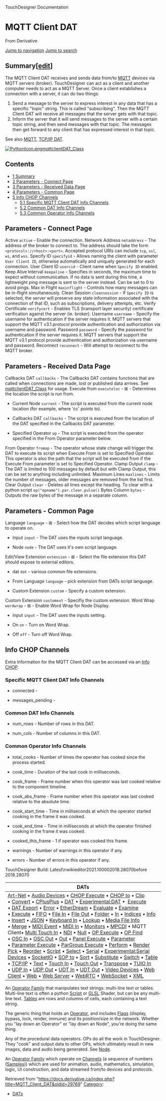 

TouchDesigner Documentation





























# MQTT Client DAT

From Derivative



[Jump to navigation](#mw-head)
[Jump to search](#searchInput)
## Summary[[edit](https://docs.derivative.ca/index.php?title=Template:Summary&action=edit&section=T-1 "Edit section: Summary")]

The MQTT Client DAT receives and sends data from/to [MQTT](MQTT.html "MQTT") devices via MQTT servers (broker). TouchDesigner can act as a client and another computer needs to act as a MQTT Server. Once a client establishes a connection with a server, it can do two things:

1. Send a message to the server to express interest in any data that has a specific "topic" string. This is called "subscribing". Then the MQTT Client DAT will receive all messages that the server gets with that topic.
2. Inform the server that it will send messages to the server with a certain topic string, and then send messages with that topic. The messages then get forward to any client that has expressed interest in that topic.

See also [MQTT](MQTT.html "MQTT"), [TCP/IP DAT](TCP/IP_DAT.html "TCP/IP DAT").

[![PythonIcon.png](images/c/c2/PythonIcon.png)](File_PythonIcon.html)[mqttclientDAT\_Class](https://docs.derivative.ca/MqttclientDAT_Class "MqttclientDAT Class")

## Contents

* [1 Summary](#Summary)
* [2 Parameters - Connect Page](#Parameters_-_Connect_Page)
* [3 Parameters - Received Data Page](#Parameters_-_Received_Data_Page)
* [4 Parameters - Common Page](#Parameters_-_Common_Page)
* [5 Info CHOP Channels](#Info_CHOP_Channels)
  + [5.1 Specific MQTT Client DAT Info Channels](#Specific_MQTT_Client_DAT_Info_Channels)
  + [5.2 Common DAT Info Channels](#Common_DAT_Info_Channels)
  + [5.3 Common Operator Info Channels](#Common_Operator_Info_Channels)

  


## Parameters - Connect Page

Active `active` - Enable the connection.
Network Address `netaddress` - The address of the broker to connect to. The address should take the form `<protocol>://<host>:<port>`. Accepted protocol URIs can include `tcp`, `ssl`, `ws`, and `wss`.
Specify ID `specifyid` - Allows naming the client with parameter `User Client ID`, otherwise automatically and uniquely generated for each connection.
User Client ID `usercid` - Client name when `Specify ID` enabled.
Keep Alive Interval `keepalive` - Specifies in seconds, the maximum time to expect without communication. If no data is sent during this time, a lightweight ping message is sent to the server instead. Can be set to 0 to avoid pings.
Max in Flight `maxinflight` - Controls how many messages can be in-flight simultaneously.
Clean Session `cleansession` - If `Specify ID` is selected, the server will preserve any state information associated with the connection of that ID, such as subscriptions, delivery attempts, etc.
Verify Certificate `verifycert` - Enables TLS (transport layer security) certificate verification against the server (ie. broker).
Username `username` - Specify the username for authentication if the server requires it. MQTT servers that support the MQTT v3.1 protocol provide authentication and authorization via username and password.
Password `password` - Specify the password for authentication if the server requires it. MQTT servers that support the MQTT v3.1 protocol provide authentication and authorization via username and password.
Reconnect `reconnect` - Will attempt to reconnect to the MQTT broker.

  


## Parameters - Received Data Page

Callbacks DAT `callbacks` - The Callbacks DAT contains functions that are called when connections are made, lost or published data arrives. See [mqttclientDAT\_Class](https://docs.derivative.ca/MqttclientDAT_Class "MqttclientDAT Class") for usage.
Execute from `executeloc` - ⊞ - Determines the location the script is run from.

* Current Node `current` - The script is executed from the current node location (for example, where 'cc' points to).

* Callbacks DAT `callbacks` - The script is executed from the location of the DAT specified in the Callbacks DAT parameter.

* Specified Operator `op` - The script is executed from the operator specified in the From Operator parameter below.

From Operator `fromop` - The operator whose state change will trigger the DAT to execute its script when Execute From is set to Specified Operator. This operator is also the path that the script will be executed from if the Execute From parameter is set to Specified Operator.
Clamp Output `clamp` - The DAT is limited to 100 messages by default but with Clamp Output, this can be set to anything including unlimited.
Maximum Lines `maxlines` - Limits the number of messages, older messages are removed from the list first.
Clear Output `clear` - Deletes all lines except the heading. To clear with a python script `op("opname").par.clear.pulse()`
Bytes Column `bytes` - Outputs the raw bytes of the message in a separate column.

  


## Parameters - Common Page

Language `language` - ⊞ - Select how the DAT decides which script language to operate on.

* Input `input` - The DAT uses the inputs script language.

* Node `node` - The DAT uses it's own script language.

Edit/View Extension `extension` - ⊞ - Select the file extension this DAT should expose to external editors.

* dat `dat` - various common file extensions.

* From Language `language` - pick extension from DATs script language.

* Custom Extension `custom` - Specify a custom extension.

Custom Extension `customext` - Specifiy the custom extension.
Word Wrap `wordwrap` - ⊞ - Enable Word Wrap for Node Display.

* Input `input` - The DAT uses the inputs setting.

* On `on` - Turn on Word Wrap.

* Off `off` - Turn off Word Wrap.

  


## Info CHOP Channels

Extra Information for the MQTT Client DAT can be accessed via an [Info CHOP](Info_CHOP.html "Info CHOP").

### Specific MQTT Client DAT Info Channels

* connected -

* messages\_pending -

### Common DAT Info Channels

* num\_rows - Number of rows in this DAT.

* num\_cols - Number of columns in this DAT.

### Common Operator Info Channels

* total\_cooks - Number of times the operator has cooked since the process started.

* cook\_time - Duration of the last cook in milliseconds.

* cook\_frame - Frame number when this operator was last cooked relative to the component timeline.

* cook\_abs\_frame - Frame number when this operator was last cooked relative to the absolute time.

* cook\_start\_time - Time in milliseconds at which the operator started cooking in the frame it was cooked.

* cook\_end\_time - Time in milliseconds at which the operator finished cooking in the frame it was cooked.

* cooked\_this\_frame - 1 if operator was cooked this frame.

* warnings - Number of warnings in this operator if any.

* errors - Number of errors in this operator if any.

  

TouchDesigner Build: Latest\nwikieditor2021.100002018.28070before 2018.28070

| DATs |
| --- |
| [Art-Net](Art-Net_DAT.html "Art-Net DAT") • [Audio Devices](Audio_Devices_DAT.html "Audio Devices DAT") • [CHOP Execute](CHOP_Execute_DAT.html "CHOP Execute DAT") • [CHOP to](CHOP_to_DAT.html "CHOP to DAT") • [Clip](Clip_DAT.html "Clip DAT") • [Convert](Convert_DAT.html "Convert DAT") • [CPlusPlus](CPlusPlus_DAT.html "CPlusPlus DAT") • [DAT](DAT.html "DAT") • [Experimental:DAT](Experimental_DAT.html "Experimental:DAT") •  [Execute](DAT_Execute_DAT.html "DAT Execute DAT") • [DAT Export](DAT_Export.html "DAT Export") • [Error](Error_DAT.html "Error DAT") • [EtherDream](EtherDream_DAT.html "EtherDream DAT") • [Evaluate](Evaluate_DAT.html "Evaluate DAT") • [Examine](Examine_DAT.html "Examine DAT") • [Execute](Execute_DAT.html "Execute DAT") • [FIFO](FIFO_DAT.html "FIFO DAT") • [File In](File_In_DAT.html "File In DAT") • [File Out](File_Out_DAT.html "File Out DAT") • [Folder](Folder_DAT.html "Folder DAT") • [In](In_DAT.html "In DAT") • [Indices](Indices_DAT.html "Indices DAT") • [Info](Info_DAT.html "Info DAT") • [Insert](Insert_DAT.html "Insert DAT") • [JSON](JSON_DAT.html "JSON DAT") • [Keyboard In](Keyboard_In_DAT.html "Keyboard In DAT") • [Lookup](Lookup_DAT.html "Lookup DAT") • [Media File Info](Media_File_Info_DAT.html "Media File Info DAT") • [Merge](Merge_DAT.html "Merge DAT") • [MIDI Event](MIDI_Event_DAT.html "MIDI Event DAT") • [MIDI In](MIDI_In_DAT.html "MIDI In DAT") • [Monitors](Monitors_DAT.html "Monitors DAT") • [MPCDI](MPCDI_DAT.html "MPCDI DAT") • MQTT Client• [Multi Touch In](Multi_Touch_In_DAT.html "Multi Touch In DAT") • [NDI](NDI_DAT.html "NDI DAT") • [Null](Null_DAT.html "Null DAT") • [OP Execute](OP_Execute_DAT.html "OP Execute DAT") • [OP Find](OP_Find_DAT.html "OP Find DAT") • [OSC In](OSC_In_DAT.html "OSC In DAT") • [OSC Out](OSC_Out_DAT.html "OSC Out DAT") • [Out](Out_DAT.html "Out DAT") • [Panel Execute](Panel_Execute_DAT.html "Panel Execute DAT") • [Parameter](Parameter_DAT.html "Parameter DAT") • [Parameter Execute](Parameter_Execute_DAT.html "Parameter Execute DAT") • [ParGroup Execute](ParGroup_Execute_DAT.html "ParGroup Execute DAT") • [Perform](Perform_DAT.html "Perform DAT") • [Render Pick](Render_Pick_DAT.html "Render Pick DAT") • [Reorder](Reorder_DAT.html "Reorder DAT") • [Script](Script_DAT.html "Script DAT") • [Select](Select_DAT.html "Select DAT") • [Serial](Serial_DAT.html "Serial DAT") • [Experimental:Serial Devices](Experimental_Serial_Devices_DAT.html "Experimental:Serial Devices DAT") • [SocketIO](SocketIO_DAT.html "SocketIO DAT") • [SOP to](SOP_to_DAT.html "SOP to DAT") • [Sort](Sort_DAT.html "Sort DAT") • [Substitute](Substitute_DAT.html "Substitute DAT") • [Switch](Switch_DAT.html "Switch DAT") • [Table](Table_DAT.html "Table DAT") • [TCP/IP](TCP/IP_DAT.html "TCP/IP DAT") • [Text](Text_DAT.html "Text DAT") • [Touch In](Touch_In_DAT.html "Touch In DAT") • [Touch Out](Touch_Out_DAT.html "Touch Out DAT") • [Transpose](Transpose_DAT.html "Transpose DAT") • [TUIO In](TUIO_In_DAT.html "TUIO In DAT") • [UDP In](UDP_In_DAT.html "UDP In DAT") • [UDP Out](UDP_Out_DAT.html "UDP Out DAT") • [UDT In](UDT_In_DAT.html "UDT In DAT") • [UDT Out](UDT_Out_DAT.html "UDT Out DAT") • [Video Devices](Video_Devices_DAT.html "Video Devices DAT") • [Web Client](Web_Client_DAT.html "Web Client DAT") • [Web](Web_DAT.html "Web DAT") • [Web Server](Web_Server_DAT.html "Web Server DAT") • [WebRTC](WebRTC_DAT.html "WebRTC DAT") • [WebSocket](WebSocket_DAT.html "WebSocket DAT") • [XML](XML_DAT.html "XML DAT") |

An [Operator Family](Operator_Family.html "Operator Family") that manipulates text strings: multi-line text or tables. Multi-line text is often a python [Script](Script.html "Script") or [GLSL](GLSL.html "GLSL") Shader, but can be any multi-line text. [Tables](Table_DAT.html "Table DAT") are rows and columns of cells, each containing a text string.


The generic thing that holds an [Operator](Operator.html "Operator"), and includes [Flags](Flag.html "Flag") (display, bypass, lock, render, immune) and its position/size in the network. Whether you "lay down an Operator" or "lay down an Node", you're doing the same thing.


Any of the procedural data operators. OPs do all the work in TouchDesigner. They "cook" and output data to other OPs, which ultimately result in new images, data and audio being generated. See [Node](Node.html "Node").


An [Operator Family](Operator_Family.html "Operator Family") which operate on [Channels](Channel.html "Channel") (a sequence of numbers ([Samples](Sample.html "Sample"))) which are used for animation, audio, mathematics, simulation, logic, UI construction, and data streamed from/to devices and protocols.







Retrieved from "<https://docs.derivative.ca/index.php?title=MQTT_Client_DAT&oldid=29769>"
[Category](Special_Categories.html "Special:Categories"):

* [DATs](https://docs.derivative.ca/index.php?title=Category:DATs&action=edit&redlink=1 "Category:DATs (page does not exist)")